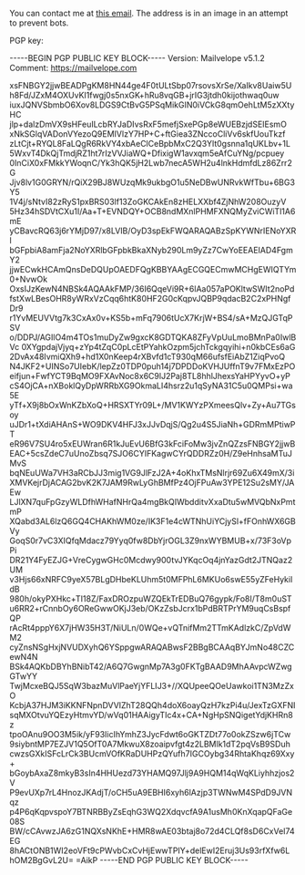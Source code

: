 You can contact me at [this email](https://raw.githubusercontent.com/jackchatelain/jackchatelain/main/email-antibot.jpg). The address is in an image in an attempt to prevent bots.

PGP key:

-----BEGIN PGP PUBLIC KEY BLOCK-----
Version: Mailvelope v5.1.2
Comment: https://mailvelope.com

xsFNBGY2jjwBEADPgKM8HN44ge4F0tULtSbp07rsovsXrSe/XaIkv8Uaiw5U
h8Fd/JZxM4OXUvKI1fwgj0s5nxGK+hRu8vqGB+jrIG3jtdh0kijothwaq0uw
iuxJQNVSbmbO6Xov8LDGS9CtBvG5PSqMikGIN0iVCkG8qmOehLtM5zXXtyHC
jlp+dalzDmVX9sHFeuILcbRYJaDIvsRxF5mefjSxePGp8eWUEBzjdSEIEsmO
xNkSGlqVADonVYezoQ9EMIVlzY7HP+C+ftGiea3ZNccoCliVv6skfUouTkzf
zLtCjt+RYQL8FaLQgR6RkVY4xbAeClCeBpbMxC2Q3Ylt0gsnna1qUKLbv+1L
5WxvT4DkQjTmdjRZ1ht7rIzVVJiaWQ+DfixigW1avxqm5eAfCuYNg/pcpuey
0InCiX0xFMkkYWoqnC/Yk3hQK5jH2Lwb7necA5WH2u4lnkHdmfdLz86Zrr2G
Jjv8lv1G0GRYN/rQiX29BJ8WUzqMk9ukbgO1u5NeDBwUNRvkWfTbu+6BG3Y5
1V4j/sNtvI82zRyS1pxBRS03lf13ZoGKCAkEn8zHELXXbf4ZjNhW208OuzyV
5Hz34hSDVtCXu1I/Aa+T+EVNDQY+OCB8ndMXnlPHMFXNQMyZviCWiTl1A6mE
yCBavcRQ63j6rYMjD97/x8LVIB/OyD3spEkFWQARAQABzSpKYWNrIENoYXRl
bGFpbiA8amFja2NoYXRlbGFpbkBkaXNyb290Lm9yZz7CwYoEEAEIAD4FgmY2
jjwECwkHCAmQnsDeDQUpOAEDFQgKBBYAAgECGQECmwMCHgEWIQTYm0+NvwOk
OxsIJzKewN4NBSk4AQAAkFMP/36I6QqeVi9R+6lAa057aPOKltwSWIt2noPd
fstXwLBesOHR8yWRxVzCqq6htK80HF2G0cKqpvJQBP9qdacB2C2xPHNgfDr9
r1YvMEUVVtg7k3CxAx0v+KS5b+mFq7906tUcX7KrjW+BS4/sA+MzQJGTqPSV
o/DDPJ/AGIlO4m4TOs1muDyZw9gxcK8GDTQKA8ZFyVpUuLmoBMnPa0IwlBVc
0XYgpdajVjyq+zYp4tZqC0pLcEtPYahkOzpm5jchTckgqyihi+n0kbCEs6aG
2DvAx48IvmiQXh9+hd1X0nKeep4rXBvfd1cT930qM66ufsfEiAbZ1ZiqPvoQ
N4JKF2+UINSo7UIebK/lepZz0TDP0puh14j7DPDDoKVHJUffnT9v7FMxEzPO
eifjun+FwfYCT9BqMO9FXAvNoc8x6C9lJ2Paj8TL8hhlJhexsYaHPYyvO+yP
cS4OjCA+nXBoklQyDpWRRbXG9OkmaLI4hsrz2u1qSyNA31C5u0QMPsi+wa5E
yTf+X9j8bOxWnKZbXoQ+HRSXTYr09L+/MV1KWYzPXmeesQlv+Zy+Au7TGsoy
uJDr1+tXdiAHAnS+WO9DKV4HFJ3xJJvDqjS/Qg2u4S5JiaNh+GDRmMPtiwPT
eR96V7SU4ro5xEUWran6R1kJuEvU6BfG3kFciFoMw3jvZnQZzsFNBGY2jjwB
EAC+5csZdeC7uUnoZbsq7SJO6CYIFKagwCYrQDDRZz0H/Z9eHnhsaMTuJMvS
bqNEuUWa7VH3aRCbJJ3mig1VG9JlFzJ2A+4oKhxTMsNlrjr69Zu6X49mX/3i
XMVKejrDjACAG2bvK2K7JAM9RwLyGhBMfPz4OjFPuAw3YPE12Su2sMY/JAEw
LJlXN7quFpGzyWLDfhWHafNHrQa4mgBkQIWbdditvXxaDtu5wMVQbNxPmtmP
XQabd3AL6lzQ6GQ4CHAKhWM0ze/IK3F1e4cWTNhUiYCjySl+fFOnhWX6GBVy
GoqS0r7vC3XIQfqMdacz79Yyq0fw8DbYjrOGL3Z9nxWYBMUB+x/73F3oVpPi
DR21Y4FyEZJG+VreCygwGHc0Mcdwy900tvJYKqcOq4jnYazGdt2JTNQaz2UM
v3Hjs66xNRFC9yeX57BLgDHbeKLUhm5t0MFPhL6MKUo6swE55yZFeHykildB
980h/okyPXHkc+TI18Z/FaxDROzpuWZQEkTrEDBuQ76gypk/Fo8I/T8m0uST
u6RR2+rCnnbOy6OReGwwOKjJ3eb/OKzZsbJcrx1bPdBRTPrYM9uqCsBspfQP
rAcRt4pppY6X7jHW35H3T/NiULn/0WQe+vQTnifMm2TTmKAdlzkC/ZpVdWM2
cyZnsNSgHxjNVUDXyhQ6YSppgwARAQABwsF2BBgBCAAqBYJmNo48CZCewN4N
BSk4AQKbDBYhBNibT42/A6Q7GwgnMp7A3g0FKTgBAAD9MhAAvpcWZwgGTwYY
TwjMcxeBQJ5SqW3bazMuVlPaeYjYFLIJ3+//XQUpeeQOeUawkoi1TN3MzZxO
KcbjA37HJM3iKKNFNpnDVVIZhT28QQh4doX6oayQzH7kzPi4u/JexTzGXFNI
sqMXOtvuYQEzyHtmvYD/wVq01HAAigyTIc4x+CA+NgHpSNQigetYdjKHRn8z
tpoOAnu9OO3M5ik/yF93IicIhYmhZ3JycFdwt6oGKTZDt77o0okZSzw6jTCw
9siybntMP7EZJV1Q5OfT0A7MkwuX8zoaipvfgt4z2LBMlk1dT2pqVsB9SDuh
cwzsGXkISFcLrCk3BUcmVOfKRaDUHPzQYufh7IGCOybg34RhtaKhqz69Xxy+
bGoybAxaZ8mkyB3sIn4HHUezd73YHAMQ97Jlj9A9HQM14qWqKLiyhhzjos2V
P9evUXp7rL4HnozJKAdjT/oCH5uA9EBHI6xyh6lAzjp3TWNwM4SPdD9JVNqz
p4P6qKqpvspoY7BTNRBByZsEqhG3WQ2XdqvcfA9A1usMh0KnXqapQFaGe08S
BW/cCAvwzJA6zG1NQXsNKhE+HMR8wAE03btaj8o72d4CLQf8sD6CxVeI74EG
8hACtONB1WI2eoVFt9cPWvbCxCvHjEwwTPIY+delEwI2Eruj3Us93rfXfw6L
hOM2BgGvL2U=
=AikP
-----END PGP PUBLIC KEY BLOCK-----
